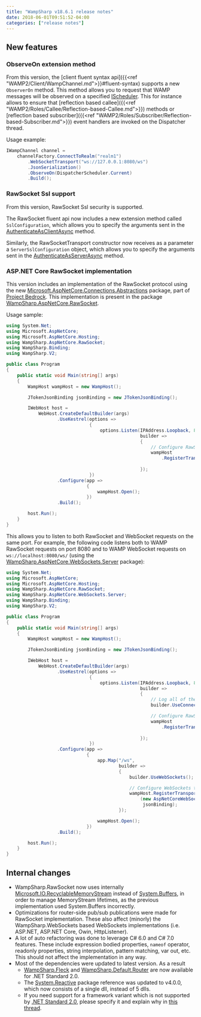 ```yaml
---
title: "WampSharp v18.6.1 release notes"
date: 2018-06-01T09:51:52-04:00
categories: ["release notes"]
---
```


## New features

### ObserveOn extension method

From this version, the [client fluent syntax api]({{<ref "WAMP2/Client/WampChannel.md">}}#fluent-syntax) supports a new `ObserverOn` method. This method allows you to request that WAMP messages will be observed on a specified [IScheduler](http://www.introtorx.com/Content/v1.0.10621.0/15_SchedulingAndThreading.html). This for instance allows to ensure that [reflection based callee]({{<ref "WAMP2/Roles/Callee/Reflection-based-Callee.md">}}) methods or [reflection based subscriber]({{<ref "WAMP2/Roles/Subscriber/Reflection-based-Subscriber.md">}}) event handlers are invoked on the Dispatcher thread.

Usage example:

```csharp
IWampChannel channel =
    channelFactory.ConnectToRealm("realm1")
        .WebSocketTransport("ws://127.0.0.1:8080/ws")
        .JsonSerialization()
        .ObserveOn(DispatcherScheduler.Current)
        .Build();
```

### RawSocket Ssl support

From this version, RawSocket Ssl security is supported.

The RawSocket fluent api now includes a new extension method called `SslConfiguration`, which allows you to specify the arguments sent in the [AuthenticateAsClientAsync](https://docs.microsoft.com/en-us/dotnet/api/system.net.security.sslstream.authenticateasclientasync?view=netframework-4.7.1) method.

Similarly, the RawSocketTransport constructor now receives as a parameter a `ServerSslConfiguration` object, which allows you to specify the arguments sent in the [AuthenticateAsServerAsync](https://docs.microsoft.com/en-us/dotnet/api/system.net.security.sslstream.authenticateasserverasync?view=netframework-4.7.1) method.

### ASP.NET Core RawSocket implementation

This version includes an implementation of the RawSocket protocol using the new [Microsoft.AspNetCore.Connections.Abstractions](https://www.nuget.org/packages/Microsoft.AspNetCore.Connections.Abstractions/) package, part of [Project Bedrock](https://github.com/aspnet/KestrelHttpServer/issues/1980). This implementation is present in the package [WampSharp.AspNetCore.RawSocket](http://nuget.org/packages/WampSharp.AspNetCore.RawSocket).

Usage sample:

```csharp
using System.Net;
using Microsoft.AspNetCore;
using Microsoft.AspNetCore.Hosting;
using WampSharp.AspNetCore.RawSocket;
using WampSharp.Binding;
using WampSharp.V2;

public class Program
{
    public static void Main(string[] args)
    {
        WampHost wampHost = new WampHost();

        JTokenJsonBinding jsonBinding = new JTokenJsonBinding();

        IWebHost host =
            WebHost.CreateDefaultBuilder(args)
                   .UseKestrel(options =>
                               {
                                   options.Listen(IPAddress.Loopback, 8080,
                                                  builder =>
                                                  {
                                                      // Configure RawSocket transport
                                                      wampHost
                                                          .RegisterTransport(new AspNetCoreRawSocketTransport(builder),
                                                                             jsonBinding);
                                                  });
                               })
                   .Configure(app =>
                              {
                                  wampHost.Open();
                              })
                   .Build();

        host.Run();
    }
}
```

This allows you to listen to both RawSocket and WebSocket requests on the same port. For example, the following code listens both to WAMP RawSocket requests on port 8080 and to WAMP WebSocket requests on `ws://localhost:8080/ws/` (using the [WampSharp.AspNetCore.WebSockets.Server](http://nuget.org/packages/WampSharp.AspNetCore.WebSockets.Server) package):

```csharp
using System.Net;
using Microsoft.AspNetCore;
using Microsoft.AspNetCore.Hosting;
using WampSharp.AspNetCore.RawSocket;
using WampSharp.AspNetCore.WebSockets.Server;
using WampSharp.Binding;
using WampSharp.V2;

public class Program
{
    public static void Main(string[] args)
    {
        WampHost wampHost = new WampHost();

        JTokenJsonBinding jsonBinding = new JTokenJsonBinding();

        IWebHost host =
            WebHost.CreateDefaultBuilder(args)
                   .UseKestrel(options =>
                               {
                                   options.Listen(IPAddress.Loopback, 8080,
                                                  builder =>
                                                  {
                                                      // Log all of the http bytes as they are sent and received
                                                      builder.UseConnectionLogging();

                                                      // Configure RawSocket transport
                                                      wampHost
                                                          .RegisterTransport(new AspNetCoreRawSocketTransport(builder),
                                                                             jsonBinding);
                                                  });
                               })
                   .Configure(app =>
                              {
                                  app.Map("/ws",
                                          builder =>
                                          {
                                              builder.UseWebSockets();

                                              // Configure WebSockets transport
                                              wampHost.RegisterTransport
                                                  (new AspNetCoreWebSocketTransport(builder),
                                                   jsonBinding);
                                          });

                                  wampHost.Open();
                              })
                   .Build();

        host.Run();
    }
}
```

## Internal changes

* WampSharp.RawSocket now uses internally [Microsoft.IO.RecyclableMemoryStream](https://github.com/Microsoft/Microsoft.IO.RecyclableMemoryStream) instead of [System.Buffers](https://www.nuget.org/packages/System.Buffers/), in order to manage MemoryStream lifetimes, as the previous implementation used System.Buffers incorrectly.
* Optimizations for router-side pub/sub publications were made for RawSocket implementation. These also affect (minorly) the WampSharp.WebSockets based WebSockets implementations (i.e. ASP.NET, ASP.NET Core, Owin, HttpListener).
* A lot of auto refactoring was done to leverage C# 6.0 and C# 7.0 features. These include expression bodied properties, `nameof` operator, readonly properties, string interpolation, pattern matching, var out, etc. This should not affect the implementation in any way.
* Most of the dependencies were updated to latest version. As a result
    * [WampSharp.Fleck](https://www.nuget.org/packages/WampSharp.Fleck) and [WampSharp.Default.Router](https://www.nuget.org/packages/WampSharp.Default.Router) are now available for .NET Standard 2.0. 
    * The [System.Reactive](https://www.nuget.org/packages/System.Reactive) package reference was updated to v4.0.0, which now consists of a single dll, instead of 5 dlls.
    * If you need support for a framework variant which is not supported by [.NET Standard 2.0](http://immo.landwerth.net/netstandard-versions/#), please specify it and explain why in [this thread](https://github.com/Code-Sharp/WampSharp/issues/252).
